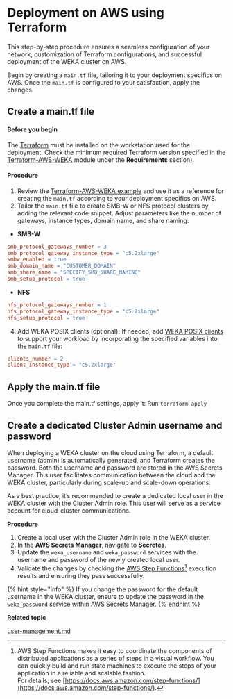 # Deployment on AWS using Terraform

This step-by-step procedure ensures a seamless configuration of your network, customization of Terraform configurations, and successful deployment of the WEKA cluster on AWS.

Begin by creating a `main.tf` file, tailoring it to your deployment specifics on AWS. Once the `main.tf` is configured to your satisfaction, apply the changes.

## Create a main.tf file

#### Before you begin

The [Terraform](https://developer.hashicorp.com/terraform/tutorials/aws-get-started/install-cli) must be installed on the workstation used for the deployment. Check the minimum required Terraform version specified in the [Terraform-AWS-WEKA](https://github.com/weka/terraform-aws-weka) module under the **Requirements** section).

#### Procedure

1. Review the [Terraform-AWS-WEKA example](aws-weka-terraform-deployment-module-description.md#terraform-aws-weka-example) and use it as a reference for creating the `main.tf` according to your deployment specifics on AWS.
2. Tailor the `main.tf` file to create SMB-W or NFS protocol clusters by adding the relevant code snippet. Adjust parameters like the number of gateways, instance types, domain name, and share naming:

* **SMB-W**

```makefile
smb_protocol_gateways_number = 3
smb_protocol_gateway_instance_type = "c5.2xlarge" 
smbw_enabled = true
smb_domain_name = "CUSTOMER_DOMAIN"
smb_share_name = "SPECIFY_SMB_SHARE_NAMING"
smb_setup_protocol = true
```

* **NFS**

```makefile
nfs_protocol_gateways_number = 1
nfs_protocol_gateway_instance_type = "c5.2xlarge"
nfs_setup_protocol = true
```

4. Add WEKA POSIX clients (optional)**:** If needed, add [WEKA POSIX clients](../../../weka-system-overview/weka-client-and-mount-modes.md) to support your workload by incorporating the specified variables into the `main.tf` file:

```makefile
clients_number = 2
client_instance_type = "c5.2xlarge"
```

## Apply the main.tf file

Once you complete the main.tf settings, apply it: Run `terraform apply`

## **Create a dedicated** Cluster Admin username and password

When deploying a WEKA cluster on the cloud using Terraform, a default username (admin) is automatically generated, and Terraform creates the password. Both the username and password are stored in the AWS Secrets Manager. This user facilitates communication between the cloud and the WEKA cluster, particularly during scale-up and scale-down operations.

As a best practice, it’s recommended to create a dedicated local user in the WEKA cluster with the Cluster Admin role. This user will serve as a service account for cloud-cluster communications.

**Procedure**

1. Create a local user with the Cluster Admin role in the WEKA cluster.
2. In the **AWS Secrets Manager**, navigate to **Secretes**.
3. Update the `weka_username` and `weka_password` services with the username and password of the newly created local user.
4. Validate the changes by checking the [AWS Step Functions](#user-content-fn-1)[^1] execution results and ensuring they pass successfully.

{% hint style="info" %}
If you change the password for the default username in the WEKA cluster, ensure to update the password in the `weka_password` service within AWS Secrets Manager.
{% endhint %}

**Related topic**

[user-management.md](../../../operation-guide/user-management/user-management.md "mention")

[^1]: AWS Step Functions makes it easy to coordinate the components of distributed applications as a series of steps in a visual workflow. You can quickly build and run state machines to execute the steps of your application in a reliable and scalable fashion.\
    For details, see [https://docs.aws.amazon.com/step-functions/](https://docs.aws.amazon.com/step-functions/).

